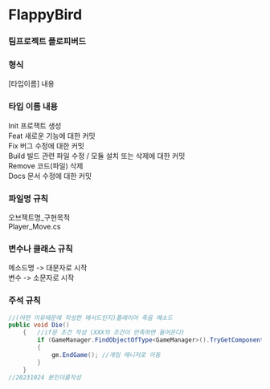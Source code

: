 # FlappyBird
### 팀프로젝트 플로피버드

### 형식   
[타입이름] 내용  



### 타입 이름	내용     
Init	프로잭트 생성    
Feat	새로운 기능에 대한 커밋   
Fix	버그 수정에 대한 커밋   
Build	빌드 관련 파일 수정 / 모듈 설치 또는 삭제에 대한 커밋   
Remove	코드(파일) 삭제    
Docs	문서 수정에 대한 커밋 



### 파일명 규칙  
오브젝트명_구현목적   
Player_Move.cs



### 변수나 클래스 규칙    
메소드명 -> 대문자로 시작   
변수 -> 소문자로 시작   



### 주석 규칙 

```C#
//(어떤 이유때문에 작성한 메서드인지)플레이어 죽음 메소드     
public void Die()     
    {   //if문 조건 작성 (XXX의 조건이 만족하면 들어온다)       
        if (GameManager.FindObjectOfType<GameManager>().TryGetComponent(out GameManager gm))
        {     
            gm.EndGame(); //게임 매니저로 이동     
        }    
    }     
//20231024 본인이름작성      
```
